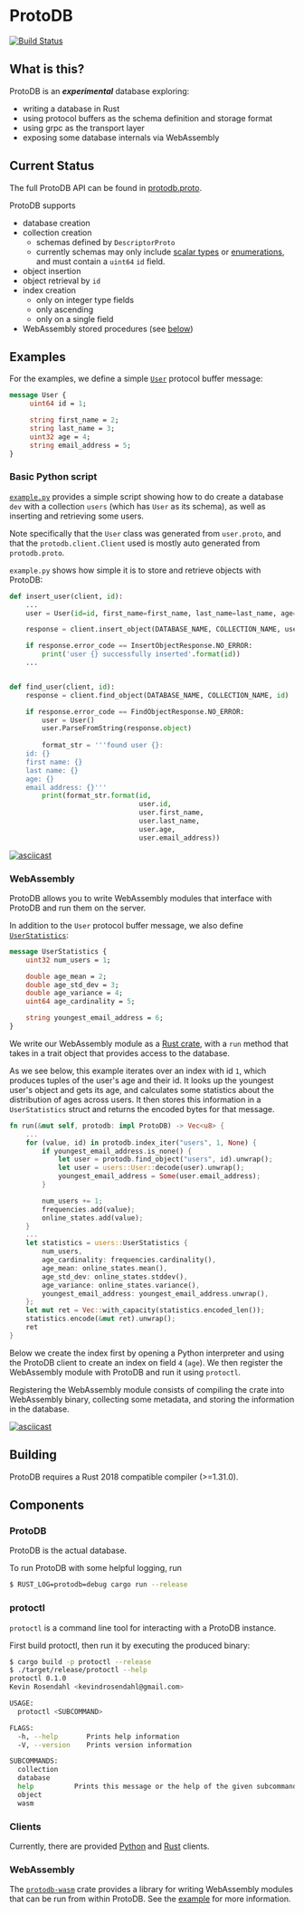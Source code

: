 ProtoDB
=======

[![Build Status](https://travis-ci.org/kevindrosendahl/ProtoDB.svg?branch=master)](https://travis-ci.org/kevindrosendahl/ProtoDB)

## What is this?
ProtoDB is an ***experimental*** database exploring:
- writing a database in Rust
- using protocol buffers as the schema definition and storage format
- using grpc as the transport layer
- exposing some database internals via WebAssembly

## Current Status

The full ProtoDB API can be found in [protodb.proto](protos/protodb/protodb.proto).

ProtoDB supports
- database creation
- collection creation
    - schemas defined by `DescriptorProto`
    - currently schemas may only include [scalar types](https://developers.google.com/protocol-buffers/docs/proto3#scalar) or [enumerations](https://developers.google.com/protocol-buffers/docs/proto3#enum), and must contain a `uint64` `id` field.
- object insertion
- object retrieval by `id`
- index creation
    - only on integer type fields
    - only ascending
    - only on a single field
- WebAssembly stored procedures (see [below](#webassembly))

## Examples

For the examples, we define a simple [`User`](examples/protos/user.proto) protocol buffer message:

```proto
message User {
     uint64 id = 1;

     string first_name = 2;
     string last_name = 3;
     uint32 age = 4;
     string email_address = 5;
}
```

### Basic Python script

[`example.py`](examples/basic/example.py) provides a simple script showing how to do create a database `dev` with a collection `users` (which has `User` as its schema), as well as inserting and retrieving some users.

Note specifically that the `User` class was generated from `user.proto`, and that the `protodb.client.Client` used is mostly auto generated from `protodb.proto`.

`example.py` shows how simple it is to store and retrieve objects with ProtoDB:

```python
def insert_user(client, id):
    ...
    user = User(id=id, first_name=first_name, last_name=last_name, age=age, email_address=email_address)

    response = client.insert_object(DATABASE_NAME, COLLECTION_NAME, user)

    if response.error_code == InsertObjectResponse.NO_ERROR:
        print('user {} successfully inserted'.format(id))
    ...


def find_user(client, id):
    response = client.find_object(DATABASE_NAME, COLLECTION_NAME, id)

    if response.error_code == FindObjectResponse.NO_ERROR:
        user = User()
        user.ParseFromString(response.object)
        
        format_str = '''found user {}:
    id: {}
    first name: {}
    last name: {}
    age: {}
    email address: {}'''
        print(format_str.format(id,
                                user.id,
                                user.first_name,
                                user.last_name,
                                user.age,
                                user.email_address))
```

[![asciicast](https://asciinema.org/a/216904.svg)](https://asciinema.org/a/216904)

### WebAssembly

ProtoDB allows you to write WebAssembly modules that interface with ProtoDB and run them on the server.

In addition to the `User` protocol buffer message, we also define [`UserStatistics`](examples/protos/user_statistics.proto):

```proto
message UserStatistics {
    uint32 num_users = 1;

    double age_mean = 2;
    double age_std_dev = 3;
    double age_variance = 4;
    uint64 age_cardinality = 5;

    string youngest_email_address = 6;
}
```

We write our WebAssembly module as a [Rust crate](examples/wasm), with a `run` method that takes in a trait object that provides access to the database.

As we see below, this example iterates over an index with id `1`, which produces tuples of the user's age and their id. It looks up the youngest user's object and gets its age, and calculates some statistics about the distribution of ages across users. It then stores this information in a `UserStatistics` struct and returns the encoded bytes for that message.

```rust
fn run(&mut self, protodb: impl ProtoDB) -> Vec<u8> {
    ...
    for (value, id) in protodb.index_iter("users", 1, None) {
        if youngest_email_address.is_none() {
            let user = protodb.find_object("users", id).unwrap();
            let user = users::User::decode(user).unwrap();
            youngest_email_address = Some(user.email_address);
        }

        num_users += 1;
        frequencies.add(value);
        online_states.add(value);
    }
    ...
    let statistics = users::UserStatistics {
        num_users,
        age_cardinality: frequencies.cardinality(),
        age_mean: online_states.mean(),
        age_std_dev: online_states.stddev(),
        age_variance: online_states.variance(),
        youngest_email_address: youngest_email_address.unwrap(),
    };
    let mut ret = Vec::with_capacity(statistics.encoded_len());
    statistics.encode(&mut ret).unwrap();
    ret
}
```

Below we create the index first by opening a Python interpreter and using the ProtoDB client to create an index on field `4` (`age`). We then register the WebAssembly module with ProtoDB and run it using `protoctl`.

Registering the WebAssembly module consists of compiling the crate into WebAssembly binary, collecting some metadata, and storing the information in the database.

[![asciicast](https://asciinema.org/a/216912.svg)](https://asciinema.org/a/216912)

## Building

ProtoDB requires a Rust 2018 compatible compiler (>=1.31.0).

## Components

### ProtoDB
ProtoDB is the actual database.

To run ProtoDB with some helpful logging, run

```bash
$ RUST_LOG=protodb=debug cargo run --release
```

### protoctl

`protoctl` is a command line tool for interacting with a ProtoDB instance.

First build protoctl, then run it by executing the produced binary:

```bash
$ cargo build -p protoctl --release
$ ./target/release/protoctl --help
protoctl 0.1.0
Kevin Rosendahl <kevindrosendahl@gmail.com>

USAGE:
  protoctl <SUBCOMMAND>

FLAGS:
  -h, --help       Prints help information
  -V, --version    Prints version information

SUBCOMMANDS:
  collection
  database
  help          Prints this message or the help of the given subcommand(s)
  object
  wasm
```

### Clients

Currently, there are provided [Python](clients/python) and [Rust](clients/rust) clients.

### WebAssembly

The [`protodb-wasm`](crates/wasm) crate provides a library for writing WebAssembly modules that can be run from within ProtoDB. See the [example](#webassembly) for more information.
